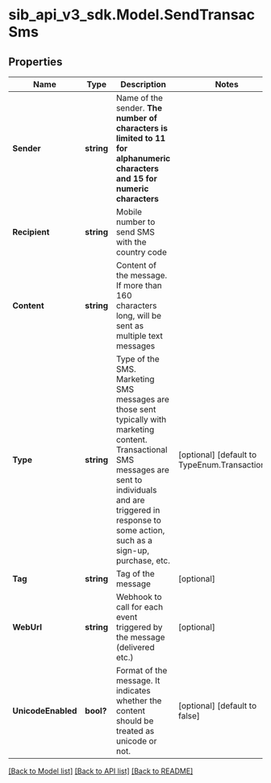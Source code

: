 # sib_api_v3_sdk.Model.SendTransacSms
## Properties

Name | Type | Description | Notes
------------ | ------------- | ------------- | -------------
**Sender** | **string** | Name of the sender. **The number of characters is limited to 11 for alphanumeric characters and 15 for numeric characters** | 
**Recipient** | **string** | Mobile number to send SMS with the country code | 
**Content** | **string** | Content of the message. If more than 160 characters long, will be sent as multiple text messages | 
**Type** | **string** | Type of the SMS. Marketing SMS messages are those sent typically with marketing content. Transactional SMS messages are sent to individuals and are triggered in response to some action, such as a sign-up, purchase, etc. | [optional] [default to TypeEnum.Transactional]
**Tag** | **string** | Tag of the message | [optional] 
**WebUrl** | **string** | Webhook to call for each event triggered by the message (delivered etc.) | [optional] 
**UnicodeEnabled** | **bool?** | Format of the message. It indicates whether the content should be treated as unicode or not. | [optional] [default to false]

[[Back to Model list]](../README.md#documentation-for-models) [[Back to API list]](../README.md#documentation-for-api-endpoints) [[Back to README]](../README.md)

